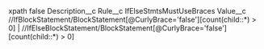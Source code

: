 <?xml version="1.0" encoding="UTF-8"?>
<CustomMetadata xmlns="http://soap.sforce.com/2006/04/metadata" xmlns:xsi="http://www.w3.org/2001/XMLSchema-instance" xmlns:xsd="http://www.w3.org/2001/XMLSchema">
    <label>xpath</label>
    <protected>false</protected>
    <values>
        <field>Description__c</field>
        <value xsi:nil="true"/>
    </values>
    <values>
        <field>Rule__c</field>
        <value xsi:type="xsd:string">IfElseStmtsMustUseBraces</value>
    </values>
    <values>
        <field>Value__c</field>
        <value xsi:type="xsd:string">//IfBlockStatement/BlockStatement[@CurlyBrace=&apos;false&apos;][count(child::*) &gt; 0] | //IfElseBlockStatement/BlockStatement[@CurlyBrace=&apos;false&apos;][count(child::*) &gt; 0]</value>
    </values>
</CustomMetadata>
